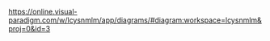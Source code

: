 https://online.visual-paradigm.com/w/lcysnmlm/app/diagrams/#diagram:workspace=lcysnmlm&proj=0&id=3

